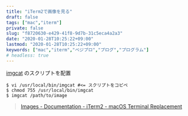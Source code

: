 ```yaml
---
title: "iTerm2で画像を見る"
draft: false
tags: ["mac","iterm"]
private: false
slug: "f8720630-e429-41f8-9d7b-31c5eca4a2a3"
date: "2020-01-28T10:25:22+09:00"
lastmod: "2020-01-28T10:25:22+09:00"
keywords: ["mac","iterm","ベジプロ","プログ","プログラム"]
# headless: true
---
```


[imgcat](https://iterm2.com/utilities/imgcat) のスクリプトを配置

```
$ vi /usr/local/bin/imgcat #<= スクリプトをコピペ
$ chmod 755 /usr/local/bin/imgcat
$ imgcat /path/to/image
```

> [Images - Documentation - iTerm2 - macOS Terminal Replacement](https://iterm2.com/documentation-images.html)
